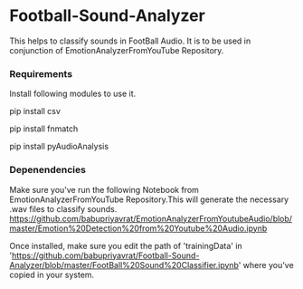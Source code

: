 # Football-Sound-Analyzer
This helps to classify sounds in FootBall Audio. It is to be used in conjunction of EmotionAnalyzerFromYouTube Repository.

### Requirements

Install following modules to use it.

pip install csv

pip install fnmatch

pip install pyAudioAnalysis

### Depenendencies
Make sure you've run the following Notebook from EmotionAnalyzerFromYouTube Repository.This will generate the necessary .wav files to classify sounds.
https://github.com/babupriyavrat/EmotionAnalyzerFromYoutubeAudio/blob/master/Emotion%20Detection%20from%20Youtube%20Audio.ipynb 

Once installed, make sure you edit the path of 'trainingData' in 'https://github.com/babupriyavrat/Football-Sound-Analyzer/blob/master/FootBall%20Sound%20Classifier.ipynb'
where you've copied in your system.
